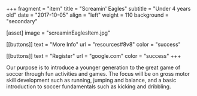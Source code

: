 +++
fragment = "item"
title = "Screamin' Eagles"
subtitle = "Under 4 years old"
date = "2017-10-05"
align = "left"
weight = 110
background = "secondary"


[asset]
  image = "screaminEaglesItem.jpg"

[[buttons]]
  text = "More Info"
  url = "resources#8v8"
  color = "success"

[[buttons]]
  text = "Register"
  url = "google.com"
  color = "success"
+++

Our purpose is to introduce a younger generation to the great game of soccer through fun activities and games. The focus will be on gross motor skill development such as running, jumping and balance, and a basic introduction to soccer fundamentals such as kicking and dribbling.
